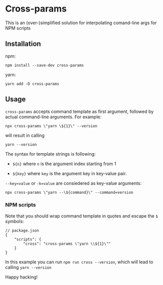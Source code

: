 
# Cross-params

This is an (over-)simplified solution for interpolating comand-line args for NPM scripts

## Installation

npm:

    npm install --save-dev cross-params

yarn:

    yarn add -D cross-params

## Usage

`cross-params` accepts command template as first argument, followed by actual command-line arguments. For example:

    npx cross-params \"yarn \${1}\" --version

will result in calling

    yarn --version

The syntax for template strings is following:

-  `${n}` where `n` is the argument index starting from 1

-  `${key}` where `key` is the argument key in key-value pair.

`--key=value` or `-k=value` are consiedered as key-value arguments:

    npx cross-params \"yarn --\${command}\" --command=version

### NPM scripts

Note that you should wrap command template in quotes and escape the `$` symbols:

    // package.json
    {
	    "scripts": {
	    	"cross": "cross-params \"yarn \\${1}\""
	    }
    }

In this example you can run `npm run cross --version`, which will lead to calling `yarn --version`

Happy hacking!